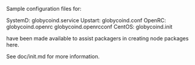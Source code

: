 Sample configuration files for:

SystemD: globycoind.service
Upstart: globycoind.conf
OpenRC:  globycoind.openrc
         globycoind.openrcconf
CentOS:  globycoind.init

have been made available to assist packagers in creating node packages here.

See doc/init.md for more information.
